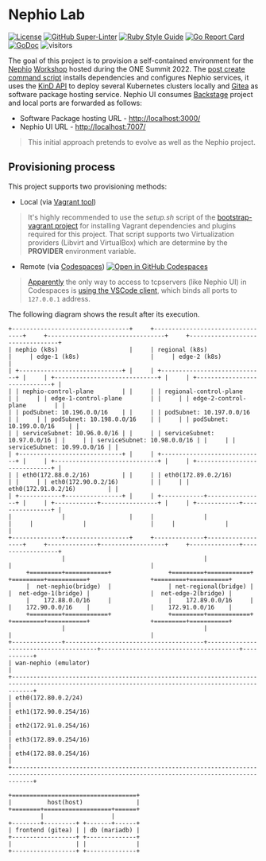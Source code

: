 # Nephio Lab
<!-- markdown-link-check-disable-next-line -->
[![License](https://img.shields.io/badge/License-Apache%202.0-blue.svg)](https://opensource.org/licenses/Apache-2.0)
[![GitHub Super-Linter](https://github.com/electrocucaracha/nephio-lab/workflows/Lint%20Code%20Base/badge.svg)](https://github.com/marketplace/actions/super-linter)
[![Ruby Style Guide](https://img.shields.io/badge/code_style-rubocop-brightgreen.svg)](https://github.com/rubocop/rubocop)
[![Go Report Card](https://goreportcard.com/badge/github.com/electrocucaracha/nephio-lab)](https://goreportcard.com/report/github.com/electrocucaracha/nephio-lab)
[![GoDoc](https://godoc.org/github.com/electrocucaracha/nephio-lab?status.svg)](https://godoc.org/github.com/electrocucaracha/nephio-lab)
![visitors](https://visitor-badge.glitch.me/badge?page_id=electrocucaracha.nephio-lab)

The goal of this project is to provision a self-contained environment for the
[Nephio][1] [Workshop][2] hosted during the ONE Summit 2022. The
[post create command script](./scripts/main.sh) installs
dependencies and configures Nephio services, it uses the [KinD API][3] to
deploy several Kubernetes clusters locally and [Gitea][4] as software package
hosting service. Nephio UI consumes [Backstage][5] project and local ports are
forwarded as follows:

<!-- markdown-link-check-disable -->
* Software Package hosting URL - <http://localhost:3000/>
* Nephio UI URL - <http://localhost:7007/>
<!-- markdown-link-check-enable -->

> This initial approach pretends to evolve as well as the Nephio project.

## Provisioning process

This project supports two provisioning methods:

* Local (via [Vagrant tool][6])
> It's highly recommended to use the  *setup.sh* script of the
[bootstrap-vagrant project][7] for installing Vagrant dependencies and plugins
required for this project. That script supports two Virtualization providers
(Libvirt and VirtualBox) which are determine by the **PROVIDER** environment
variable.

* Remote (via [Codespaces][8])
[![Open in GitHub Codespaces](https://github.com/codespaces/badge.svg)](https://github.com/codespaces/new?hide_repo_select=true&ref=master&repo=538643510)
> [Apparently][9] the only way to access to tcpservers (like Nephio UI) in
Codespaces is [using the VSCode client][10], which binds all ports to
`127.0.0.1` address.

The following diagram shows the result after its execution.

```text
+---------------------------------+     +---------------------------------+     +---------------------------------+     +---------------------------------+
| nephio (k8s)                    |     | regional (k8s)                  |     | edge-1 (k8s)                    |     | edge-2 (k8s)                    |
| +-----------------------------+ |     | +-----------------------------+ |     | +-----------------------------+ |     | +-----------------------------+ |
| | nephio-control-plane        | |     | | regional-control-plane      | |     | | edge-1-control-plane        | |     | | edge-2-control-plane        | |
| | podSubnet: 10.196.0.0/16    | |     | | podSubnet: 10.197.0.0/16    | |     | | podSubnet: 10.198.0.0/16    | |     | | podSubnet: 10.199.0.0/16    | |
| | serviceSubnet: 10.96.0.0/16 | |     | | serviceSubnet: 10.97.0.0/16 | |     | | serviceSubnet: 10.98.0.0/16 | |     | | serviceSubnet: 10.99.0.0/16 | |
| +-----------------------------+ |     | +-----------------------------+ |     | +-----------------------------+ |     | +-----------------------------+ |
| | eth0(172.88.0.2/16)         | |     | | eth0(172.89.0.2/16)         | |     | | eth0(172.90.0.2/16)         | |     | | eth0(172.91.0.2/16)         | |
| +------------+----------------+ |     | +------------+----------------+ |     | +------------+----------------+ |     | +------------+----------------+ |
|              |                  |     |              |                  |     |              |                  |     |              |                  |
+--------------+------------------+     +--------------+------------------+     +--------------+------------------+     +--------------+------------------+
               |                                       |                                       |                                       |
     +=========+============+                +=========+============+                +=========+===========+                 +=========+===========+
     |  net-nephio(bridge)  |                | net-regional(bridge) |                |  net-edge-1(bridge) |                 |  net-edge-2(bridge) |
     |    172.88.0.0/16     |                |    172.89.0.0/16     |                |    172.90.0.0/16    |                 |    172.91.0.0/16    |
     +=========+============+                +=========+============+                +=========+===========+                 +=========+===========+
               |                                       |                                       |                                       |
+--------------+---------------------------------------+---------------------------------------+---------------------------------------+-----------+
| wan-nephio (emulator)                                                                                                                            |
+--------------------------------------------------------------------------------------------------------------------------------------------------+
| eth0(172.80.0.2/24)                                                                                                                              |
| eth1(172.90.0.254/16)                                                                                                                            |
| eth2(172.91.0.254/16)                                                                                                                            |
| eth3(172.89.0.254/16)                                                                                                                            |
| eth4(172.88.0.254/16)                                                                                                                            |
+--------------------------------------------------------------------------------------------------------------------------------------------------+

+===================================+
|          host(host)               |
+========+===================+======+
         |                   |
+--------+---------+ +-------+------+
| frontend (gitea) | | db (mariadb) |
+------------------+ +--------------+
|                  | |              |
+------------------+ +--------------+
```

[1]: https://nephio.org/
[2]: https://github.com/nephio-project/one-summit-22-workshop/
[3]: https://kind.sigs.k8s.io/
[4]: https://gitea.io/
[5]: https://backstage.io/
[6]: https://www.vagrantup.com/
[7]: https://github.com/electrocucaracha/bootstrap-vagrant
[8]: https://github.com/features/codespaces
[9]: https://github.com/orgs/community/discussions/28528#discussioncomment-3360324
[10]: https://docs.github.com/en/codespaces/developing-in-codespaces/using-github-codespaces-in-visual-studio-code
